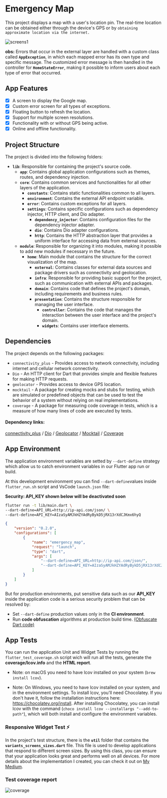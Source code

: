 # Emergency Map

This project displays a map with a user's location pin. The real-time location can be obtained either through the device's GPS or by `obtaining approximate location via the internet.`

![screens1](https://github.com/diogobh93/emergency-map/assets/37723303/31de6318-aae6-4db8-86b4-714a7cb2e105)

**obs:** Errors that occur in the external layer are handled with a custom class called **`AppException`**, in which each mapped error has its own type and specific message. The customized error message is then handled in the controller for **`HomeStateError`**, making it possible to inform users about each type of error that occurred.

## App Features

- [x]  A screen to display the Google map.
- [x]  Custom error screen for all types of exceptions.
- [x]  Floating button to refresh the location.
- [x]  Support for multiple screen resolutions.
- [x]  Functionality with or without GPS being active.
- [x]  Online and offline functionality.

## Project Structure

The project is divided into the following folders:

- **`lib`**: Responsible for containing the project's source code.
  - **`app`**: Contains global application configurations such as themes, routes, and dependency injection.
  - **`core`**: Contains common services and functionalities for all other layers of the application.
    - **`constants`**: Contains static functionalities common to all layers.
    - **`environment`**: Contains the external API endpoint variable.
    - **`error`**: Contains custom exceptions for all layers.
    - **`settings`**: Contains specific configurations such as dependency injector, HTTP client, and Dio adapter.
        - **`dependency_injector`**: Contains configuration files for the dependency injector adapter.
        - **`dio`**: Contains Dio adapter configurations.
        - **`http`**: Contains the HTTP abstraction layer that provides a uniform interface for accessing data from external sources.
  - **`module`**: Responsible for organizing it into modules, making it possible to add new modules if necessary in the future.
    - **`home`**: Main module that contains the structure for the correct visualization of the map.
      - **`external`**: Contains classes for external data sources and package drivers such as connectivity and geolocation.
      - **`infra`**: Responsible for providing basic support for the project, such as communication with external APIs and packages.
      - **`domain`**: Contains code that defines the project's domain, including requirements and business rules.
      - **`presentation`**: Contains the structure responsible for managing the user interface.
        - **`controller`**: Contains the code that manages the interaction between the user interface and the project's domain.
        - **`widgets`**: Contains user interface elements.


## Dependencies

The project depends on the following packages:

* `connectivity_plus` - Provides access to network connectivity, including internet and cellular network connectivity.
* `Dio` - An HTTP client for Dart that provides simple and flexible features for making HTTP requests.
* `geolocator` - Provides access to device GPS location.
* `mocktail` - A package for creating mocks and stubs for testing, which are simulated or predefined objects that can be used to test the behavior of a system without relying on real implementations.
* `coverage` - A package for measuring code coverage in tests, which is a measure of how many lines of code are executed by tests.

#### Dependency links: 
[connectivity_plus](https://pub.dev/packages/connectivity_plus) / [Dio](https://pub.dev/packages/dio) / [Geolocator](https://pub.dev/packages/geolocator) / [Mocktail](https://pub.dev/packages/mocktail) / [Coverage](https://pub.dev/packages/coverage) 


## App Environment

The application environment variables are setted by ```--dart-define``` strategy which allow us to catch environment variables in our Flutter app run or build.

At this development environment you can find ```--dart-define```values inside ```flutter_run.sh``` script and VsCode ```launch.json``` file:

**Security: API_KEY shown below will be deactivated soon**

```bash
flutter run -t lib/main.dart \
--dart-define=API_URL=http://ip-api.com/json/ \
--dart-define=API_KEY=AIzaSyAMJkHZYAdRyBykD5jRX13rXdCJKmx6hyQ
```


```json
{
    "version": "0.2.0",
    "configurations": [
        {
            "name": "emergency_map",
            "request": "launch",
            "type": "dart",
            "args": [
                "--dart-define=API_URL=http://ip-api.com/json/",
                "--dart-define=API_KEY=AIzaSyAMJkHZYAdRyBykD5jRX13rXdCJKmx6hyQ"
            ]
        }
    ]
}
```

But for production environments, put sensitive data such as our __API_KEY__ inside the application code is a serious security problem that can be resolved by:
- Set ```--dart-define```  production values only in the __CI environment__.
- Run __code obfuscation__ algorithms at production build time. [(Obfuscate Dart code)](https://docs.flutter.dev/deployment/obfuscate)

## App Tests

You can run the application Unit and Widget Tests by running the ```flutter_test_coverage.sh``` script wich will run all the tests, generate the __coverage/lcov.info__ and the __HTML report__.

- Note: on macOS you need to have lcov installed on your system (`brew install lcov`).

- Note: On Windows, you need to have lcov installed on your system, and in the environment settings. To install lcov, you'll need Chocolatey. If you don't have it, follow the installation instructions here: https://chocolatey.org/install. After installing Chocolatey, you can install lcov with the command (`choco install lcov --installargs "--add-to-path"`), which will both install and configure the environment variables.


### Responsive Widget Test ⚡️

In the project's test structure, there is the **`util`** folder that contains the **`variants_screens_sizes.dart`** file. This file is used to develop applications that respond to different screen sizes. By using this class, you can ensure that your application looks great and performs well on all devices. For more details about the implementation I created, you can check it out on [My Medium](https://medium.com/@diogobh93/flutter-responsive-widget-test-4adb11e3c992).


### Test coverage report

![coverage](https://github.com/diogobh93/emergency-map/assets/37723303/86e3e9c3-d1e1-497e-8968-bea57443e17f)